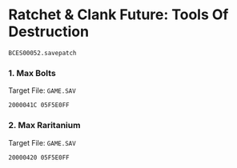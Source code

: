 #  Ratchet & Clank Future: Tools Of Destruction 

`BCES00052.savepatch`

### 1. Max Bolts

Target File: `GAME.SAV`

```
2000041C 05F5E0FF
```

### 2. Max Raritanium

Target File: `GAME.SAV`

```
20000420 05F5E0FF
```

